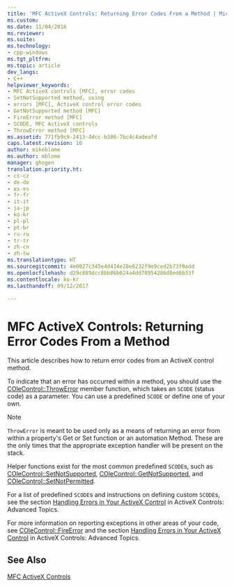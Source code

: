 ```yaml
---
title: 'MFC ActiveX Controls: Returning Error Codes From a Method | Microsoft Docs'
ms.custom: 
ms.date: 11/04/2016
ms.reviewer: 
ms.suite: 
ms.technology:
- cpp-windows
ms.tgt_pltfrm: 
ms.topic: article
dev_langs:
- C++
helpviewer_keywords:
- MFC ActiveX controls [MFC], error codes
- SetNotSupported method, using
- errors [MFC], ActiveX control error codes
- GetNotSupported method [MFC]
- FireError method [MFC]
- SCODE, MFC ActiveX controls
- ThrowError method [MFC]
ms.assetid: 771fb9c9-2413-4dcc-b386-7bc4c4adeafd
caps.latest.revision: 10
author: mikeblome
ms.author: mblome
manager: ghogen
translation.priority.ht:
- cs-cz
- de-de
- es-es
- fr-fr
- it-it
- ja-jp
- ko-kr
- pl-pl
- pt-br
- ru-ru
- tr-tr
- zh-cn
- zh-tw
ms.translationtype: HT
ms.sourcegitcommit: 4e0027c345e4d414e28e8232f9e9ced2b73f0add
ms.openlocfilehash: d29c889dcc8bb86b024a4dd78954286d8ed6b33f
ms.contentlocale: ko-kr
ms.lasthandoff: 09/12/2017

---
```

# <a name="mfc-activex-controls-returning-error-codes-from-a-method"></a>MFC ActiveX Controls: Returning Error Codes From a Method
This article describes how to return error codes from an ActiveX control method.  
  
 To indicate that an error has occurred within a method, you should use the [COleControl::ThrowError](../mfc/reference/colecontrol-class.md#throwerror) member function, which takes an `SCODE` (status code) as a parameter. You can use a predefined `SCODE` or define one of your own.  
  
> [!NOTE]
>  `ThrowError` is meant to be used only as a means of returning an error from within a property's Get or Set function or an automation Method. These are the only times that the appropriate exception handler will be present on the stack.  
  
 Helper functions exist for the most common predefined `SCODE`s, such as [COleControl::SetNotSupported](../mfc/reference/colecontrol-class.md#setnotsupported), [COleControl::GetNotSupported](../mfc/reference/colecontrol-class.md#getnotsupported), and [COleControl::SetNotPermitted](../mfc/reference/colecontrol-class.md#setnotpermitted).  
  
 For a list of predefined `SCODE`s and instructions on defining custom `SCODE`s, see the section [Handling Errors in Your ActiveX Control](../mfc/mfc-activex-controls-advanced-topics.md) in ActiveX Controls: Advanced Topics.  
  
 For more information on reporting exceptions in other areas of your code, see [COleControl::FireError](../mfc/reference/colecontrol-class.md#fireerror) and the section [Handling Errors in Your ActiveX Control](../mfc/mfc-activex-controls-advanced-topics.md) in ActiveX Controls: Advanced Topics.  
  
## <a name="see-also"></a>See Also  
 [MFC ActiveX Controls](../mfc/mfc-activex-controls.md)


